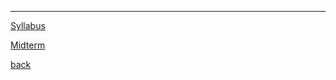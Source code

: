 <!-- Google tag (gtag.js) -->
<script async src="https://www.googletagmanager.com/gtag/js?id=G-35H7SH613P"></script>
<script>
  window.dataLayer = window.dataLayer || [];
  function gtag(){dataLayer.push(arguments);}
  gtag('js', new Date());

  gtag('config', 'G-35H7SH613P');
</script>
---

[Syllabus](./docs/s24la/s24lasyllabus.pdf)

[Midterm](./docs/s24la/s24lamidterm.pdf)

[back](./)
